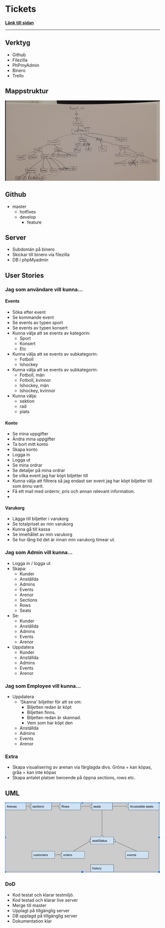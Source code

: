 <h1>Tickets</h1>
<a href="http://tickets.loboessence.se/index.php"><b>Länk till sidan </b></a>
<hr>
<h2>Verktyg</h2>
<ul>
    <li> Github </li>
    <li> Filezilla </li>
    <li> PhPmyAdmin </li>
    <li> Binero </li>
    <li> Trello </li>
</ul>

<h2>Mappstruktur</h2>
<img src="readme_imgs/mappstruktur.PNG">

<h2> Github </h2>
<ul>
    <li>master
        <ul> 
            <li> hotfixes </li>
            <li> develop 
            <ul>
                <li>feature</li>
            </ul>
            </li>
        </ul>
    </li>
</ul>

<h2> Server </h2>
<ul> 
    <li>Subdomän på binero </li>
    <li>Skickar till binero via filezilla </li>
    <li>DB i phpMyadmin</li>
</ul>

<h2>User Stories </h2>
<h3> Jag som användare vill kunna... </h3>
<h4> Events </h4>
<ul>
    <li>Söka efter event</li>
    <li>Se kommande event </li>
    <li>Se events av typen sport </li>
    <li>Se events av typen konsert </li>
    <li>Kunna välja att se events av kategorin:
        <ul>
            <li>Sport</li>
            <li>Konsert</li>
            <li>Etc</li>
        </ul>
     </li>
    <li>Kunna välja att se events av subkategorin:
        <ul>
            <li>Fotboll</li>
            <li>Ishockey</li>
        </ul>
    </li>
    <li>Kunna välja att se events av subkategorin:
        <ul>
            <li>Fotboll, män</li>
            <li>Fotboll, kvinnor</li>
            <li>Ishockey, män</li>
            <li>Ishockey, kvinnor</li>
        </ul>
    </li>
    <li>Kunna välja:
        <ul>
            <li>sektion</li>
            <li>rad</li>
            <li>plats</li>
        </ul>
    </li>
</ul>

<h4> Konto </h2>
<ul>
    <li>Se mina uppgifter</li>
    <li>Ändra mina uppgifter</li>
    <li>Ta bort mitt konto</li>
    <li>Skapa konto </li>
    <li>Logga in </li>
    <li>Logga ut </li>
    <li>Se mina ordrar</li>
    <li>Se detaljer på mina ordrar</li>
    <li>Se vilka event jag har köpt biljetter till</li>
    <li>Kunna välja att filtrera så jag endast ser event jag har köpt biljetter till som ännu varit.</li>
    <li>Få ett mail med ordernr, pris och annan relevant information. </li>
    <li></li>
</ul>

<h4>Varukorg</h4>
<ul>
    <li>Lägga till biljetter i varukorg</li>
    <li>Se totalpriset av min varukorg</li>
    <li>Kunna gå till kassa</li>
    <li>Se innehållet av min varukorg</li>
    <li>Se hur lång tid det är innan min varukorg timear ut.</li>
</ul>

<h3>Jag som Admin vill kunna...</h3>
<ul>
    <li>Logga in / logga ut</li>
    <li>Skapa:
        <ul>
            <li>Kunder</li>
            <li>Anställda</li>
            <li>Admins</li>
            <li>Events</li>
            <li>Arenor</li>
            <li>Sections</li>
            <li>Rows</li>
            <li>Seats</li>
        </ul>
    </li>
    <li>Se:
        <ul>
            <li>Kunder </li>
            <li>Anställda </li>
            <li>Admins </li>
            <li>Events </li>
            <li>Arenor </li>
        </ul>
    </li>
    <li> Uppdatera
          <ul>
            <li>Kunder </li>
            <li>Anställda </li>
            <li>Admins </li>
            <li>Events </li>
            <li>Arenor </li>
        </ul>
    </li>
    
</ul>

<h3>Jag som Employee vill kunna...</h3>
<ul>
    <li> Uppdatera
          <ul>
            <li>'Skanna' biljetter för att se om:
                <ul>
                    <li>Biljetten redan är köpt</li>
                    <li>Biljetten finns.</li>
                    <li>Biljetten redan är skannad.</li>
                    <li>Vem som har köpt den</li>
                </ul>
            </li>
            <li>Anställda </li>
            <li>Admins </li>
            <li>Events </li>
            <li>Arenor </li>
        </ul>
    </li>
</ul>

<h3>Extra</h3>
<ul>
    <li>Skapa visualisering av arenan via färglagda divs. Gröna = kan köpas, gråa = kan inte köpas</li>
    <li>Skapa antalet platser beroende på öppna sections, rows etc. </li>
</ul>

<h2>UML</h2>
<img src="readme_imgs/uml.PNG">
<h3> DoD </h3>
<ul>
    <li>Kod testat och klarar testmiljö. </li>
    <li>Kod testad och klarar live server</li>
    <li>Merge till master</li>
    <li>Upplagt på tillgänglig server</li>
    <li>DB upplagd på tillgänglig server</li>
    <li>Dokumentation klar </li>
</ul>

